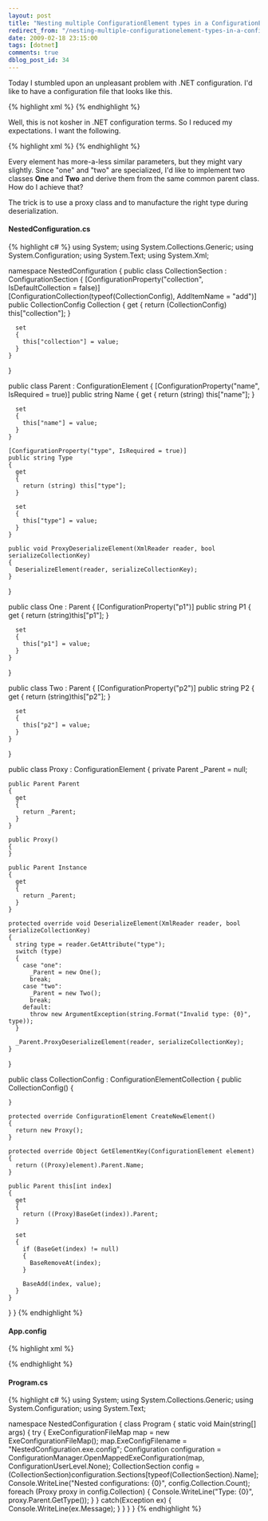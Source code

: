 ```yaml
---
layout: post
title: "Nesting multiple ConfigurationElement types in a ConfigurationElementCollection"
redirect_from: "/nesting-multiple-configurationelement-types-in-a-configurationelementcollection/"
date: 2009-02-18 23:15:00
tags: [dotnet]
comments: true
dblog_post_id: 34
---
```

Today I stumbled upon an unpleasant problem with .NET configuration. I'd like to have a configuration file that looks like this.

{% highlight xml %}
<collection>
 <one />
 <two />
 <one />
</collection>
{% endhighlight %}

Well, this is not kosher in .NET configuration terms. So I reduced my expectations. I want the following.

{% highlight xml %}
<collection>
 <add type="one" />
 <add type="two" />
 <add type="one" />
</collection>
{% endhighlight %}

Every element has more-a-less similar parameters, but they might vary slightly. Since "one" and "two" are specialized, I'd like to implement two classes **One** and **Two** and derive them from the same common parent class. How do I achieve that?

The trick is to use a proxy class and to manufacture the right type during deserialization.

<!-- more -->

#### NestedConfiguration.cs

{% highlight c# %}
using System;
using System.Collections.Generic;
using System.Configuration;
using System.Text;
using System.Xml;

namespace NestedConfiguration
{
  public class CollectionSection : ConfigurationSection
  {
    [ConfigurationProperty("collection", IsDefaultCollection = false)]
    [ConfigurationCollection(typeof(CollectionConfig), AddItemName = "add")]
    public CollectionConfig Collection
    {
      get
      {
        return (CollectionConfig) this["collection"];
      }

      set
      {
        this["collection"] = value;
      }
    }
  }

  public class Parent : ConfigurationElement
  {
    [ConfigurationProperty("name", IsRequired = true)]
    public string Name
    {
      get
      {
        return (string) this["name"];
      }

      set
      {
        this["name"] = value;
      }
    }

    [ConfigurationProperty("type", IsRequired = true)]
    public string Type
    {
      get
      {
        return (string) this["type"];
      }

      set
      {
        this["type"] = value;
      }
    }

    public void ProxyDeserializeElement(XmlReader reader, bool serializeCollectionKey)
    {
      DeserializeElement(reader, serializeCollectionKey);
    }
  }

  public class One : Parent
  {
    [ConfigurationProperty("p1")]
    public string P1
    {
      get
      {
        return (string)this["p1"];
      }

      set
      {
        this["p1"] = value;
      }
    }
  }

  public class Two : Parent
  {
    [ConfigurationProperty("p2")]
    public string P2
    {
      get
      {
        return (string)this["p2"];
      }

      set
      {
        this["p2"] = value;
      }
    }
  }

  public class Proxy : ConfigurationElement
  {
    private Parent _Parent = null;

    public Parent Parent
    {
      get
      {
        return _Parent;
      }
    }

    public Proxy()
    {
    }

    public Parent Instance
    {
      get
      {
        return _Parent;
      }
    }

    protected override void DeserializeElement(XmlReader reader, bool serializeCollectionKey)
    {
      string type = reader.GetAttribute("type");
      switch (type)
      {
        case "one":
          _Parent = new One();
          break;
        case "two":
          _Parent = new Two();
          break;
        default:
          throw new ArgumentException(string.Format("Invalid type: {0}", type));
      }

      _Parent.ProxyDeserializeElement(reader, serializeCollectionKey);
    }
  }

  public class CollectionConfig : ConfigurationElementCollection
  {
    public CollectionConfig()
    {

    }

    protected override ConfigurationElement CreateNewElement()
    {
      return new Proxy();
    }

    protected override Object GetElementKey(ConfigurationElement element)
    {
      return ((Proxy)element).Parent.Name;
    }

    public Parent this[int index]
    {
      get
      {
        return ((Proxy)BaseGet(index)).Parent;
      }

      set
      {
        if (BaseGet(index) != null)
        {
          BaseRemoveAt(index);
        }

        BaseAdd(index, value);
      }
    }
  }
}
{% endhighlight %}

#### App.config

{% highlight xml %}
<?xml version="1.0" encoding="utf-8" ?>
<configuration>
 <configSections>
  <section name="CollectionSection" type="NestedConfiguration.CollectionSection, NestedConfiguration" />
 </configSections>
 <CollectionSection>
  <collection>
   <add type="one" name="one-1" p1="one-1 p1" />
   <add type="one" name="one-2" p1="one-2 p1" />
   <add type="two" name="two-1" p2="two-1 p2" />
  </collection>
 </CollectionSection>
</configuration>
{% endhighlight %}

#### Program.cs

{% highlight c# %}
using System;
using System.Collections.Generic;
using System.Configuration;
using System.Text;

namespace NestedConfiguration
{
  class Program
  {
    static void Main(string[] args)
    {
      try
      {
        ExeConfigurationFileMap map = new ExeConfigurationFileMap();
        map.ExeConfigFilename = "NestedConfiguration.exe.config";
        Configuration configuration = ConfigurationManager.OpenMappedExeConfiguration(map, ConfigurationUserLevel.None);
        CollectionSection config = (CollectionSection)configuration.Sections[typeof(CollectionSection).Name];
        Console.WriteLine("Nested configurations: {0}", config.Collection.Count);
        foreach (Proxy proxy in config.Collection)
        {
          Console.WriteLine("Type: {0}", proxy.Parent.GetType());
        }
      }
      catch(Exception ex)
      {
        Console.WriteLine(ex.Message);
      }
    }
  }
}
{% endhighlight %}
